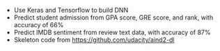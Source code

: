 - Use Keras and Tensorflow to build DNN
- Predict student admission from GPA score, GRE score, and rank, with accuracy of 66%
- Predict IMDB sentiment from review text data, with accuracy of 87%
- Skeleton code from https://github.com/udacity/aind2-dl
